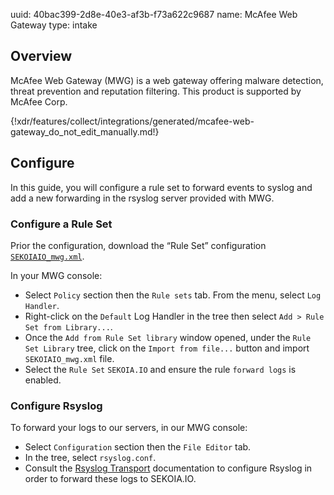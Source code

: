 uuid: 40bac399-2d8e-40e3-af3b-f73a622c9687
name: McAfee Web Gateway
type: intake

## Overview
McAfee Web Gateway (MWG) is a web gateway offering malware detection, threat prevention and reputation filtering.
This product is supported by McAfee Corp.

{!xdr/features/collect/integrations/generated/mcafee-web-gateway_do_not_edit_manually.md!}

## Configure

In this guide, you will configure a rule set to forward events to syslog and add a new forwarding in the rsyslog server provided with MWG.

### Configure a Rule Set

Prior the configuration, download the “Rule Set” configuration [`SEKOIAIO_mwg.xml`](/assets/operation_center/integration_catalog/network/mcafee_web_gateway/SEKOIAIO_mwg.xml).


In your MWG console:

- Select `Policy` section then the `Rule sets` tab. From the menu, select `Log Handler`.
- Right-click on the `Default` Log Handler in the tree then select `Add > Rule Set from Library...`.
- Once the `Add from Rule Set library` window opened, under the `Rule Set Library` tree, click on the `Import from file...` button and import `SEKOIAIO_mwg.xml` file.
- Select the `Rule Set` `SEKOIA.IO` and ensure the rule `forward logs` is enabled.


### Configure Rsyslog

To forward your logs to our servers, in our MWG console:

- Select `Configuration` section then the `File Editor` tab.
- In the tree, select `rsyslog.conf`.
- Consult the [Rsyslog Transport](../../../data_collection/ingestion_methods/rsyslog/) documentation to configure Rsyslog in order to forward these logs to SEKOIA.IO.
